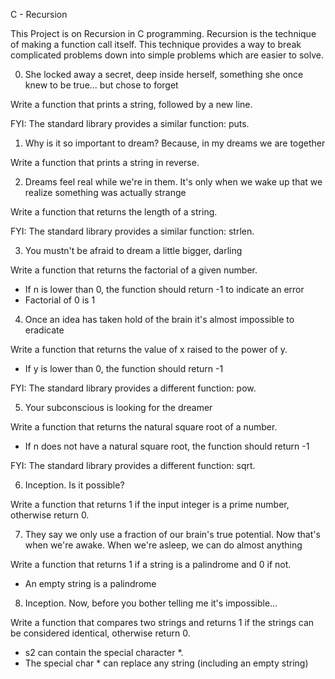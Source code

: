 C - Recursion

This Project is on Recursion in C programming. Recursion is the technique of making a function call itself. This technique provides a way to break complicated problems down into simple problems which are easier to solve.

0. She locked away a secret, deep inside herself, something she once knew to be true... but chose to forget

Write a function that prints a string, followed by a new line.

FYI: The standard library provides a similar function: puts.

1. Why is it so important to dream? Because, in my dreams we are together

Write a function that prints a string in reverse.

2. Dreams feel real while we're in them. It's only when we wake up that we realize something was actually strange

Write a function that returns the length of a string.

FYI: The standard library provides a similar function: strlen.

3. You mustn't be afraid to dream a little bigger, darling

Write a function that returns the factorial of a given number.

- If n is lower than 0, the function should return -1 to indicate an error
- Factorial of 0 is 1

4. Once an idea has taken hold of the brain it's almost impossible to eradicate

Write a function that returns the value of x raised to the power of y.

- If y is lower than 0, the function should return -1

FYI: The standard library provides a different function: pow.

5. Your subconscious is looking for the dreamer

Write a function that returns the natural square root of a number.

- If n does not have a natural square root, the function should return -1

FYI: The standard library provides a different function: sqrt.

6. Inception. Is it possible?

Write a function that returns 1 if the input integer is a prime number, otherwise return 0.

7. They say we only use a fraction of our brain's true potential. Now that's when we're awake. When we're asleep, we can do almost anything

Write a function that returns 1 if a string is a palindrome and 0 if not.

- An empty string is a palindrome

8. Inception. Now, before you bother telling me it's impossible...

Write a function that compares two strings and returns 1 if the strings can be considered identical, otherwise return 0.

- s2 can contain the special character *.
- The special char * can replace any string (including an empty string)
